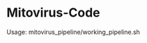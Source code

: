 # Mitovirus-Code

Usage:
mitovirus_pipeline/working_pipeline.sh <directory with assembled sequences> <location of spades protein reference>
